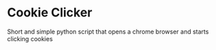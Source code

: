 # Cookie Clicker

Short and simple python script that opens a chrome browser and starts clicking cookies

